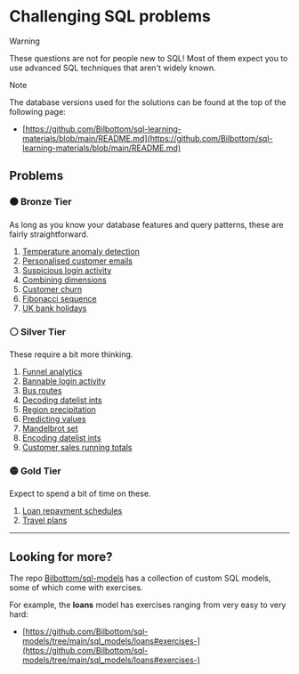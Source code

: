# Challenging SQL problems

> [!WARNING]
>
> These questions are not for people new to SQL! Most of them expect you to use advanced SQL techniques that aren't widely known.

> [!NOTE]
>
> The database versions used for the solutions can be found at the top of the following page:
>
> - [https://github.com/Bilbottom/sql-learning-materials/blob/main/README.md](https://github.com/Bilbottom/sql-learning-materials/blob/main/README.md)

## Problems

### 🟤 Bronze Tier

As long as you know your database features and query patterns, these are fairly straightforward.

1. [Temperature anomaly detection](problems/bronze/temperature-anomaly-detection.md)
2. [Personalised customer emails](problems/bronze/personalised-customer-emails.md)
3. [Suspicious login activity](problems/bronze/suspicious-login-activity.md)
4. [Combining dimensions](problems/bronze/combining-dimensions.md)
5. [Customer churn](problems/bronze/customer-churn.md)
6. [Fibonacci sequence](problems/bronze/fibonacci-sequence.md)
7. [UK bank holidays](problems/bronze/uk-bank-holidays.md)

### ⚪ Silver Tier

These require a bit more thinking.

1. [Funnel analytics](problems/silver/funnel-analytics.md)
2. [Bannable login activity](problems/silver/bannable-login-activity.md)
3. [Bus routes](problems/silver/bus-routes.md)
4. [Decoding datelist ints](problems/silver/decoding-datelist-ints.md)
5. [Region precipitation](problems/silver/region-precipitation.md)
6. [Predicting values](problems/silver/predicting-values.md)
7. [Mandelbrot set](problems/silver/mandelbrot-set.md)
8. [Encoding datelist ints](problems/silver/encoding-datelist-ints.md)
9. [Customer sales running totals](problems/silver/customer-sales-running-totals.md)

### 🟡 Gold Tier

Expect to spend a bit of time on these.

1. [Loan repayment schedules](problems/gold/loan-repayment-schedule.md)
2. [Travel plans](problems/gold/travel-plans.md)

---

## Looking for more?

The repo [Bilbottom/sql-models](https://github.com/Bilbottom/sql-models) has a collection of custom SQL models, some of which come with exercises.

For example, the **loans** model has exercises ranging from very easy to very hard:

- [https://github.com/Bilbottom/sql-models/tree/main/sql_models/loans#exercises-](https://github.com/Bilbottom/sql-models/tree/main/sql_models/loans#exercises-)
